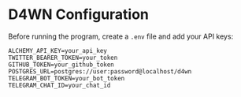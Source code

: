 # D4WN Configuration

Before running the program, create a `.env` file and add your API keys:

```
ALCHEMY_API_KEY=your_api_key
TWITTER_BEARER_TOKEN=your_token
GITHUB_TOKEN=your_github_token
POSTGRES_URL=postgres://user:password@localhost/d4wn
TELEGRAM_BOT_TOKEN=your_bot_token
TELEGRAM_CHAT_ID=your_chat_id
```
